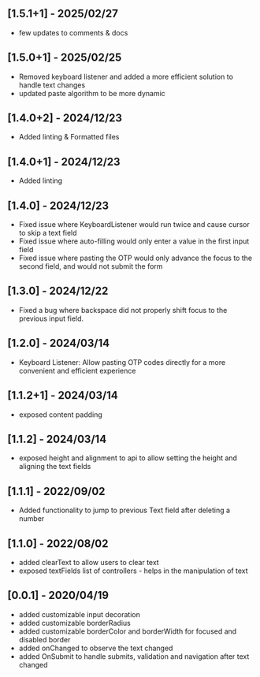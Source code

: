 ## [1.5.1+1] - 2025/02/27

* few updates to comments & docs

## [1.5.0+1] - 2025/02/25

* Removed keyboard listener and added a more efficient solution to handle text changes
* updated paste algorithm to be more dynamic

## [1.4.0+2] - 2024/12/23

* Added linting & Formatted files

## [1.4.0+1] - 2024/12/23

* Added linting

## [1.4.0] - 2024/12/23

* Fixed issue where KeyboardListener would run twice and cause cursor to skip a text field
* Fixed issue where auto-filling would only enter a value in the first input field
* Fixed issue where pasting the OTP would only advance the focus to the second field, and would not submit the form


## [1.3.0] - 2024/12/22

* Fixed a bug where backspace did not properly shift focus to the previous input field.


## [1.2.0] - 2024/03/14

* Keyboard Listener: Allow pasting OTP codes directly for a more convenient and efficient experience

## [1.1.2+1] - 2024/03/14

* exposed content padding 

## [1.1.2] - 2024/03/14

* exposed height and alignment to api to allow setting the height and aligning the text fields

## [1.1.1] - 2022/09/02

* Added functionality to jump to previous Text field after deleting a number

## [1.1.0] - 2022/08/02

* added clearText to allow users to clear text
* exposed textFields list of controllers - helps in the manipulation of text

## [0.0.1] - 2020/04/19 

* added customizable input decoration
* added customizable borderRadius
* added customizable borderColor and borderWidth for focused and disabled border
* added onChanged to observe the text changed
* added OnSubmit to handle submits, validation and navigation after text changed

